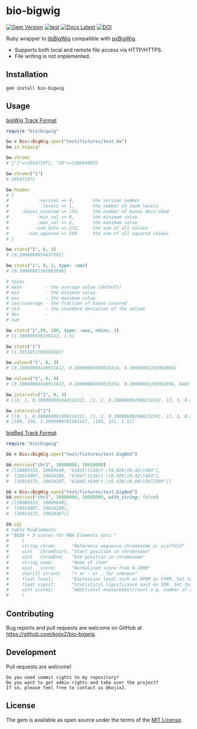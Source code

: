 # bio-bigwig

[![Gem Version](https://img.shields.io/gem/v/bio-bigwig?color=brightgreen)](https://rubygems.org/gems/bio-bigwig)
[![test](https://github.com/kojix2/bio-bigwig/actions/workflows/ci.yml/badge.svg)](https://github.com/kojix2/bio-bigwig/actions/workflows/ci.yml)
[![Docs Latest](https://img.shields.io/badge/docs-latest-blue.svg)](https://rubydoc.info/gems/bio-bigwig)
[![DOI](https://zenodo.org/badge/438516085.svg)](https://doi.org/10.5281/zenodo.13860901)

Ruby wrapper to [libBigWig](https://github.com/dpryan79/libBigWig) compatible with [pyBigWig](https://github.com/deeptools/pyBigWig).

- Supports both local and remote file access via HTTP/HTTPS.
- File writing is not implemented.

## Installation

```
gem install bio-bigwig
```

## Usage

[bigWig Track Format](https://genome.ucsc.edu/goldenPath/help/bigWig.html)

```ruby
require "bio/bigwig"

bw = Bio::BigWig.open("test/fixtures/test.bw")
bw.is_bigwig?

bw.chroms
# {"1"=>195471971, "10"=>130694993}

bw.chroms("1")
# 195471971

bw.header
# {
#           :version => 4,       the version number
#            :levels => 1,       the number of zoom levels
#     :bases_covered => 154,     the number of bases described
#           :min_val => 0,       the minimum value
#           :max_val => 2,       the maximum value
#          :sum_data => 272,     the sum of all values
#       :sum_squared => 500      the sum of all squared values
# }

bw.stats("1", 0, 3)
# [0.2000000054637591]

bw.stats("1", 0, 3, type: :max)
# [0.30000001192092896]

# types
# mean         - the average value (default)
# min          - the minimum value
# max          - the maximum value
# cov/coverage - the fraction of bases covered
# std          - the standard deviation of the values
# dev          -
# sum          -

bw.stats("1",99, 200, type: :max, nbins: 2)
# [1.399999976158142, 1.5]

bw.stats("1")
# [1.3351851569281683]

bw.values("1", 0, 3)
# [0.10000000149011612, 0.20000000298023224, 0.30000001192092896]

bw.values("1", 0, 4)
# [0.10000000149011612, 0.20000000298023224, 0.30000001192092896, NaN]

bw.intervals("1", 0, 3)
# [[0, 1, 0.10000000149011612], [1, 2, 0.20000000298023224], [2, 3, 0.30000001192092896]]

bw.intervals("1")
# [[0, 1, 0.10000000149011612], [1, 2, 0.20000000298023224], [2, 3, 0.30000001192092896],
# [100, 150, 1.399999976158142], [150, 151, 1.5]]
```

[bigBed Track Format](https://genome.ucsc.edu/goldenPath/help/bigBed.html)

```ruby
require "bio/bigwig"

bb = Bio::BigWig.open("test/fixtures/test.bigBed")

bb.entries("chr1", 10000000, 10020000)
# [[10009333, 10009640, "61035\t130\t-\t0.026\t0.42\t404"],
#  [10014007, 10014289, "61047\t136\t-\t0.029\t0.42\t404"],
#  [10014373, 10024307, "61048\t630\t-\t5.420\t0.00\t2672399"]]

bb = Bio::BigWig.open("test/fixtures/test.bigBed")
bb.entries("chr1", 10000000, 10020000, with_string: false)
# [[10009333, 10009640],
#  [10014007, 10014289],
#  [10014373, 10024307]]

bb.sql
# table RnaElements
# "BED6 + 3 scores for RNA Elements data "
#     (
#     string chrom;      "Reference sequence chromosome or scaffold"
#     uint   chromStart; "Start position in chromosome"
#     uint   chromEnd;   "End position in chromosome"
#     string name;       "Name of item"
#     uint   score;      "Normalized score from 0-1000"
#     char[1] strand;    "+ or - or . for unknown"
#     float level;       "Expression level such as RPKM or FPKM. Set to -1 for no data."
#     float signif;      "Statistical significance such as IDR. Set to -1 for no data."
#     uint score2;       "Additional measurement/count e.g. number of reads. Set to 0 for no data."
#     )
```

## Contributing

Bug reports and pull requests are welcome on GitHub at <https://github.com/kojix2/bio-bigwig>.

## Development

Pull requests are welcome!

    Do you need commit rights to my repository?
    Do you want to get admin rights and take over the project?
    If so, please feel free to contact us @kojix2.

## License

The gem is available as open source under the terms of the [MIT License](https://opensource.org/licenses/MIT).
